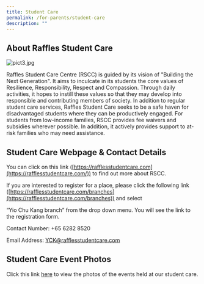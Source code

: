 ```yaml
---
title: Student Care
permalink: /for-parents/student-care
description: ""
---
```

About Raffles Student Care
--------------------------

  
![pict3.jpg](https://yiochukangpri.moe.edu.sg/qql/slot/u746/2020/For%20Parents/pict3.jpg)  

  

Raffles Student Care Centre (RSCC) is guided by its vision of "Building the Next Generation". It aims to inculcate in its students the core values of Resilience, Responsibility, Respect and Compassion. Through daily activities, it hopes to instill these values so that they may develop into responsible and contributing members of society. In addition to regular student care services, Raffles Student Care seeks to be a safe haven for disadvantaged students where they can be productively engaged. For students from low-income families, RSCC provides fee waivers and subsidies wherever possible. In addition, it actively provides support to at-risk families who may need assistance.

Student Care Webpage & Contact Details
--------------------------------------

  

You can click on this link ([https://rafflesstudentcare.com](https://rafflesstudentcare.com/)) to find out more about RSCC. 

  

If you are interested to register for a place, please click the following link ([https://rafflesstudentcare.com/branches](https://rafflesstudentcare.com/branches)) and select 

“Yio Chu Kang branch” from the drop down menu. You will see the link to the registration form.

  

  

Contact Number: +65 6282 8520 

Email Address: [YCK@rafflesstudentcare.com](mailto:YCK@rafflesstudentcare.com)

Student Care Event Photos
-------------------------

  

Click this link [here](https://www.facebook.com/RafflesStudentCare/photos/?tab=album&album_id=2925219947490334&ref=page_internal) to view the photos of the events held at our student care.